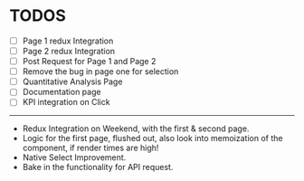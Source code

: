 # TODOS

- [ ] Page 1 redux Integration
- [ ] Page 2 redux Integration
- [ ] Post Request for Page 1 and Page 2
- [ ] Remove the bug in page one for selection
- [ ] Quantitative Analysis Page
- [ ] Documentation page
- [ ] KPI integration on Click

---

- Redux Integration on Weekend, with the first & second page.
- Logic for the first page, flushed out, also look into memoization of the component, if render times are high!
- Native Select Improvement.
- Bake in the functionality for API request.
